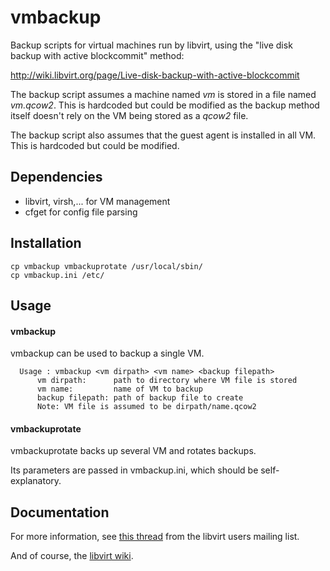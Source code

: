 # vmbackup

Backup scripts for virtual machines run by libvirt, using the "live disk backup with active blockcommit" method:

http://wiki.libvirt.org/page/Live-disk-backup-with-active-blockcommit

The backup script assumes a machine named *vm* is stored in a file named *vm.qcow2*. This is hardcoded but could be modified as the backup method itself doesn't rely on the VM being stored as a *qcow2* file.

The backup script also assumes that the guest agent is installed in all VM. This is hardcoded but could be modified.

## Dependencies

  - libvirt, virsh,... for VM management
  - cfget for config file parsing

## Installation

    cp vmbackup vmbackuprotate /usr/local/sbin/
    cp vmbackup.ini /etc/

## Usage

#### vmbackup

vmbackup can be used to backup a single VM.

      Usage : vmbackup <vm dirpath> <vm name> <backup filepath>
          vm dirpath:      path to directory where VM file is stored
          vm name:         name of VM to backup
          backup filepath: path of backup file to create
          Note: VM file is assumed to be dirpath/name.qcow2

#### vmbackuprotate

vmbackuprotate backs up several VM and rotates backups.

Its parameters are passed in vmbackup.ini, which should be self-explanatory.

## Documentation

For more information, see [this thread](https://www.redhat.com/archives/libvirt-users/2015-September/msg00037.html) from the libvirt users mailing list.

And of course, the [libvirt wiki](http://wiki.libvirt.org/).
